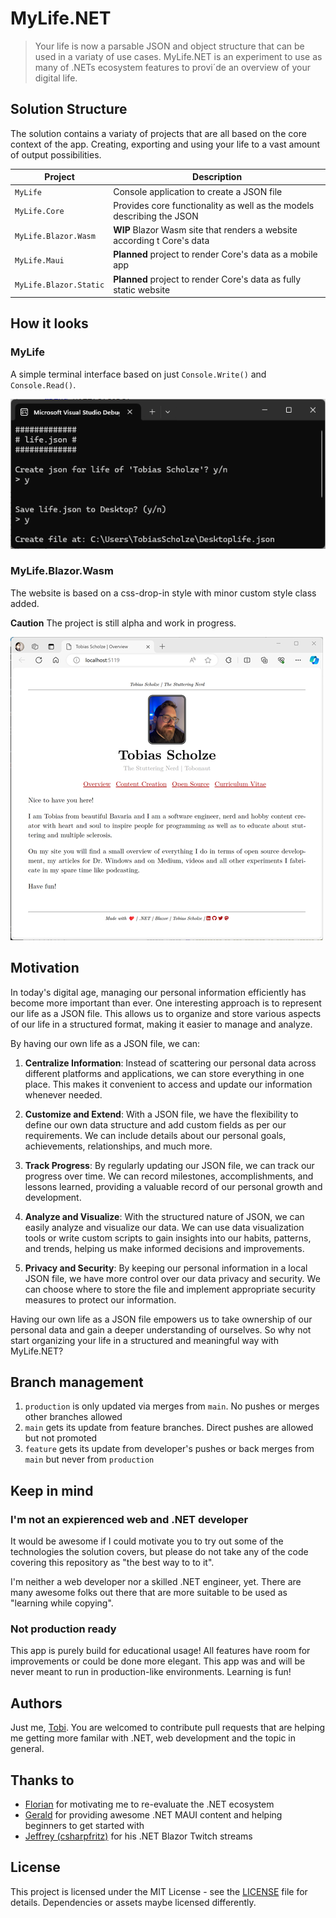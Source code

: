 # MyLife.NET
> Your life is now a parsable JSON and object structure that can be used in a variaty of use cases. MyLife.NET is an experiment to use as many of .NETs ecosystem features to provi´de an overview of your digital life.

## Solution Structure
The solution contains a variaty of projects that are all based on the core context of the app. Creating, exporting and using your life to a vast amount of output possibilities.

| Project | Description |
|----------|----------|
| `MyLife`    | Console application to create a JSON file    |
| `MyLife.Core`    | Provides core functionality as well as the models describing the JSON    |
| `MyLife.Blazor.Wasm`    | **WIP** Blazor Wasm site that renders a website according t Core's data   |
| `MyLife.Maui` | **Planned** project to render Core's data as a mobile app |
| `MyLife.Blazor.Static` | **Planned** project to render Core's data as fully static website |

## How it looks

### MyLife
A simple terminal interface based on just `Console.Write()` and `Console.Read()`.

![MyLife console JSON expoerter](__docs/mylife-exporter-console-output.png)

### MyLife.Blazor.Wasm
The website is based on a css-drop-in style with minor custom style class added.

**Caution**
The project is still alpha and work in progress.

![MyLife.Blazor.Wasm website](__docs/mylife-blazor-wasm-overview.png)

## Motivation

In today's digital age, managing our personal information efficiently has become more important than ever. One interesting approach is to represent our life as a JSON file. This allows us to organize and store various aspects of our life in a structured format, making it easier to manage and analyze.

By having our own life as a JSON file, we can:

1. **Centralize Information**: Instead of scattering our personal data across different platforms and applications, we can store everything in one place. This makes it convenient to access and update our information whenever needed.

2. **Customize and Extend**: With a JSON file, we have the flexibility to define our own data structure and add custom fields as per our requirements. We can include details about our personal goals, achievements, relationships, and much more.

3. **Track Progress**: By regularly updating our JSON file, we can track our progress over time. We can record milestones, accomplishments, and lessons learned, providing a valuable record of our personal growth and development.

4. **Analyze and Visualize**: With the structured nature of JSON, we can easily analyze and visualize our data. We can use data visualization tools or write custom scripts to gain insights into our habits, patterns, and trends, helping us make informed decisions and improvements.

5. **Privacy and Security**: By keeping our personal information in a local JSON file, we have more control over our data privacy and security. We can choose where to store the file and implement appropriate security measures to protect our information.

Having our own life as a JSON file empowers us to take ownership of our personal data and gain a deeper understanding of ourselves. So why not start organizing your life in a structured and meaningful way with MyLife.NET?

## Branch management
1. `production` is only updated via merges from `main`. No pushes or merges other branches allowed
2. `main` gets its update from feature branches. Direct pushes are allowed but not promoted
3. `feature` gets its update from developer's pushes or back merges from `main` but never from `production`

## Keep in mind

### I'm not an expierenced web and .NET developer
It would be awesome if I could motivate you to try out some of the technologies the solution covers, but please do not take any of the code covering this repository as "the best way to to it".

I'm neither a web developer nor a skilled .NET engineer, yet. There are many awesome folks out there that are more suitable to be used as "learning while copying".

### Not production ready
This app is purely build for educational usage! All features have room for improvements or could be done more elegant. This app was and will be never meant to run in production-like environments. Learning is fun!

## Authors
Just me, [Tobi]([https://tscholze.github.io). You are welcomed to contribute pull requests that are helping me getting more familar with .NET, web development and the topic in general.

## Thanks to
- [Florian](https://de.linkedin.com/in/florianthurnwald) for motivating me to re-evaluate the .NET ecosystem
- [Gerald](https://twitter.com/jfversluis) for providing awesome .NET MAUI content and helping beginners to get started with
- [Jeffrey (csharpfritz)](https://twitter.com/csharpfritz) for his .NET Blazor Twitch streams

## License
This project is licensed under the MIT License - see the [LICENSE](LICENSE) file for details.
Dependencies or assets maybe licensed differently.